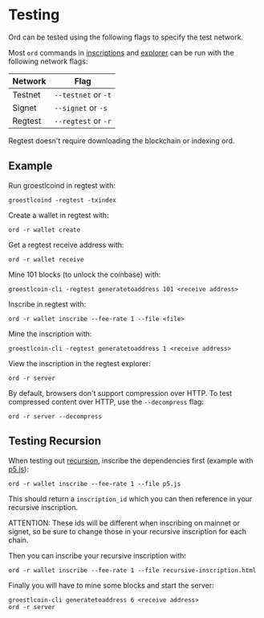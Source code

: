 Testing
=======

Ord can be tested using the following flags to specify the test network.

Most `ord` commands in [inscriptions](inscriptions.md) and [explorer](explorer.md)
can be run with the following network flags:

| Network | Flag |
|---------|------|
| Testnet | `--testnet` or `-t` |
| Signet  | `--signet` or `-s` |
| Regtest | `--regtest` or `-r` |

Regtest doesn't require downloading the blockchain or indexing ord.

Example
-------

Run groestlcoind in regtest with:
```
groestlcoind -regtest -txindex
```

Create a wallet in regtest with:
```
ord -r wallet create
```

Get a regtest receive address with:
```
ord -r wallet receive
```

Mine 101 blocks (to unlock the coinbase) with:
```
groestlcoin-cli -regtest generatetoaddress 101 <receive address>
```

Inscribe in regtest with:
```
ord -r wallet inscribe --fee-rate 1 --file <file>
```

Mine the inscription with:
```
groestlcoin-cli -regtest generatetoaddress 1 <receive address>
```

View the inscription in the regtest explorer:
```
ord -r server
```

By default, browsers don't support compression over HTTP. To test compressed
content over HTTP, use the `--decompress` flag:
```
ord -r server --decompress
```

Testing Recursion
-----------------

When testing out [recursion](../inscriptions/recursion.md), inscribe the
dependencies first (example with [p5.js](https://p5js.org)):
```
ord -r wallet inscribe --fee-rate 1 --file p5.js
```
This should return a `inscription_id` which you can then reference in your
recursive inscription.

ATTENTION: These ids will be different when inscribing on
mainnet or signet, so be sure to change those in your recursive inscription for
each chain.

Then you can inscribe your recursive inscription with:
```
ord -r wallet inscribe --fee-rate 1 --file recursive-inscription.html
```
Finally you will have to mine some blocks and start the server:
```
groestlcoin-cli generatetoaddress 6 <receive address>
ord -r server
```
